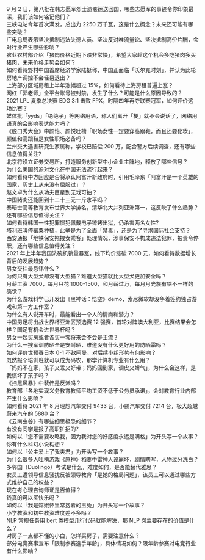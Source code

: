 9 月 2 日，第八批在韩志愿军烈士遗骸运送回国，哪些志愿军的事迹令你印象最深，我们该如何铭记他们？  
三峡电站今年首次满发，总出力 2250 万千瓦，这是什么概念？未来还可能有哪些突破？  
广电总局表示坚决抵制违法失德人员、坚决反对唯流量论、坚决抵制高价片酬，会对行业产生哪些影响？  
农业农村部介绍「猪肉价格近期下跌非常快」，希望大家趁这个机会多吃猪肉多买猪肉，未来价格走势会如何？  
如何看待野村中国首席经济学家陆挺称，中国正面临「沃尔克时刻」，并认为此轮房地产调控不会轻易退出？  
上海部分区域房租上半年涨幅超过 15%，如何看待上海房租普遍上涨？  
网红「郭老师」全平台账号被封禁，发生了什么？可能是什么原因导致的？  
2021 LPL 夏季总决赛 EDG 3:1 击败 FPX，时隔四年再夺联赛冠军，如何评价这场比赛？  
媒体批「yyds」「绝绝子」等网络用语，称人们离开「梗」就不会说话了，网络用语真的会影响表达能力吗？  
《脱口秀大会》中颜怡、颜悦吐槽「职场女性一定要穿高跟鞋，而且还要化妆」，颜值和高跟鞋是女性职场必备吗？  
兰州交大遇害研究生家属称，学校已赔偿 200 万，配合警方后续调查，还有哪些信息值得关注?  
北京将设立证券交易所，打造服务创新型中小企业主阵地，释放了哪些信号？  
为什么美国的派对文化在中国无法流行起来？  
如何看待中方回应是否将承认阿富汗新政府时，引用毛泽东「阿富汗是一个英雄的国家，历史上从来没有屈服过」？  
赵文卓为什么从功夫巨星到无戏可拍？  
中国猪肉还能回到十二十三元一斤水平吗？  
泰晤士高等教育发布世界大学排名，清华北大并列亚洲第一，这反映了什么趋势？还有哪些信息值得关注？  
如何看待韩国一性犯罪惯犯佩戴电子镣铐出狱，仍杀害两名女性?  
塔利班叫停罂粟种植，此举是为了全面「禁毒」，还是为了寻求国际社会支持？  
西安通报「地铁保安拖拽女乘客」处理情况，涉事保安不构成违法犯罪，被责令停职，还有哪些信息值得关注？  
2021 年上半年我国洗碗机销量暴涨，线下均价涨破 7000 元，如何看待数据增长背后的发展趋势？  
男女交往最忌讳什么？  
为何只有大型犬却没有大型猫？难道大型猫就比大型犬更加安全吗？  
月薪工资 7000，每月只花 1000-1500，和月薪过万，每月月光族有啥不一样的感觉？  
为什么游戏科学已开发出《黑神话：悟空》demo，索尼微软却没争着签约独占游戏和第一方工作室？  
为什么有人说开车时，最能看出一个人的情商和潜力？  
中国男足将出战世界杯亚洲区预选赛 12 强赛，首轮对阵澳大利亚，比赛结果会怎样？国足有机会进世界杯吗？  
男女一起买房或者各买一套将来会不会是主流？  
为什么一搜军训防晒全是安耐晒，难道没有什么更好用的防晒霜吗？  
如何评价世预赛日本 0-1 不敌阿曼，对后续小组形势有何影响？  
既然报个培训班就可以成为码农，那学计算机专业有什么用？  
「妈妈不在家，孩子又乖又好带；妈妈回到家，调皮又娇气」，为什么会这样，是我惯坏了孩子吗？  
《扫黑风暴》中裴伟是反派吗？  
教育部「各地实现义务教育教师平均工资不低于公务员承诺」，会对教育行业内部产生什么影响？  
如何看待 2021 年 8 月理想汽车交付 9433 台，小鹏汽车交付 7214 台，极大超越蔚来汽车的 5880 台？  
《云南虫谷》有哪些细思极恐的细节？  
有没有同学是报了高职扩招的?  
如何以「您不需要攻略我，因为我对您的好感度永远是满格」为开头写一个故事？  
你有什么科幻小说构想？  
如何以「公主爱上了我夫君」为开头写一个故事？  
为什么很多人吐槽游戏《原神》稻妻中雷神人设崩坏，剧情瞎写，人物过分洗白？  
多邻国（Duolingo）考试是什么，难度如何，是否能替代雅思？  
女员工遭领导信息骚扰反被领导教育「是她的格局问题」，该员工可以通过哪些方式维护自己的权益？  
现在考心理咨询师证是否值得？  
钱真的可以买快乐吗？  
如何以「我是嫦娥怀里常抱着的玉兔」为开头写一个故事？  
小学教资和初中教资难度差不多吗？  
NLP 常规任务用 bert 类模型几行代码就能解决，那 NLP 岗主要存在的价值是什么？  
对房子一点都不懂的小白，怎样买房子，需要注意什么？  
部分电竞赛事宣布「限制参赛选手年龄」，具体情况如何？限年龄参赛对电竞行业有什么影响？  
